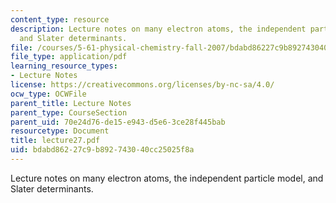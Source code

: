```yaml
---
content_type: resource
description: Lecture notes on many electron atoms, the independent particle model,
  and Slater determinants.
file: /courses/5-61-physical-chemistry-fall-2007/bdabd86227c9b892743040cc25025f8a_lecture27.pdf
file_type: application/pdf
learning_resource_types:
- Lecture Notes
license: https://creativecommons.org/licenses/by-nc-sa/4.0/
ocw_type: OCWFile
parent_title: Lecture Notes
parent_type: CourseSection
parent_uid: 70e24d76-de15-e943-d5e6-3ce28f445bab
resourcetype: Document
title: lecture27.pdf
uid: bdabd862-27c9-b892-7430-40cc25025f8a
---
```

Lecture notes on many electron atoms, the independent particle model, and Slater determinants.